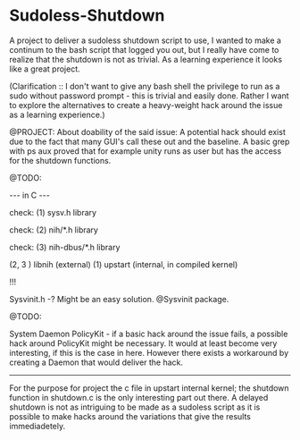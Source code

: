 # Sudoless-Shutdown
A project to deliver a sudoless shutdown script to use, I wanted to make a continum to the bash script that logged you out, but I really have come to realize that the shutdown is not as trivial. As a learning experience it looks like a great project.

(Clarification :: I don't want to give any bash shell the privilege to run as a sudo without password prompt - this is trivial and easily done. Rather I want to explore the alternatives to create a heavy-weight hack around the issue as a learning experience.)

@PROJECT:
About doability of the said issue: A potential hack should exist due to the fact that many GUI's call these out and the baseline. A basic grep with ps aux proved that for example unity runs as user but has the access for the shutdown functions.

@TODO:

--- in C ---

check: (1) sysv.h library

check: (2) nih/*.h library

check: (3) nih-dbus/*.h library

(2, 3 ) libnih (external)
(1) upstart (internal, in compiled kernel)

!!!

Sysvinit.h  -? Might be an easy solution. @Sysvinit package.

@TODO:

System Daemon PolicyKit - if a basic hack around the issue fails, a possible hack around PolicyKit might be necessary. 
It would at least become very interesting, if this is the case in here. However there exists a workaround by creating a Daemon that would deliver the hack.


------------------------------------------

For the purpose for project the c file in upstart internal kernel; the shutdown function in shutdown.c is the only interesting part out there. A delayed shutdown is not as intriguing to be made as a sudoless script as it is possible to make hacks around the variations that give the results immediadetely. 

